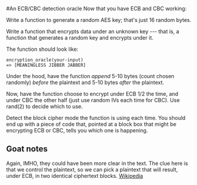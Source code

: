 #An ECB/CBC detection oracle
Now that you have ECB and CBC working:

Write a function to generate a random AES key; that's just 16 random bytes.

Write a function that encrypts data under an unknown key --- that is, a function that generates a random key and encrypts under it.

The function should look like:
```
encryption_oracle(your-input)
=> [MEANINGLESS JIBBER JABBER]
```
Under the hood, have the function _append_ 5-10 bytes (count chosen randomly) _before_ the plaintext and 5-10 bytes _after_ the plaintext.

Now, have the function choose to encrypt under ECB 1/2 the time, and under CBC the other half (just use random IVs each time for CBC). Use rand(2) to decide which to use.

Detect the block cipher mode the function is using each time. You should end up with a piece of code that, pointed at a block box that might be encrypting ECB or CBC, tells you which one is happening.

## Goat notes
Again, IMHO, they could have been more clear in the text.
The clue here is that we control the plaintext, so we can pick a plaintext that will result, under ECB, in two identical ciphertext blocks.
[Wikipedia](https://en.wikipedia.org/wiki/Chosen-plaintext_attack)